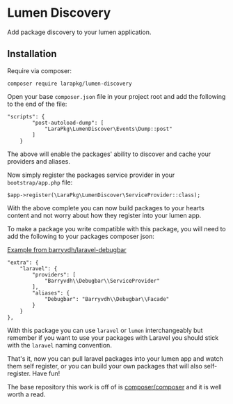 # Lumen Discovery
Add package discovery to your lumen application.

## Installation

Require via composer:

`composer require larapkg/lumen-discovery`

Open your base `composer.json` file in your project root and add the following to the end of the file:


    "scripts": {
            "post-autoload-dump": [
                "LaraPkg\LumenDiscover\Events\Dump::post"
            ]
        }


The above will enable the packages' ability to discover and cache your providers and aliases.

Now simply register the packages service provider in your `bootstrap/app.php` file:

    $app->register(\LaraPkg\LumenDiscover\ServiceProvider::class);

With the above complete you can now build packages to your hearts content and not worry about how they register into your lumen app.

To make a package you write compatible with this package, you will need to add the following to your packages composer json:

[Example from barryvdh/laravel-debugbar](https://github.com/barryvdh/laravel-debugbar)

    "extra": {
        "laravel": {
            "providers": [
                "Barryvdh\\Debugbar\\ServiceProvider"
            ],
            "aliases": {
                "Debugbar": "Barryvdh\\Debugbar\\Facade"
            }
        }
    },

With this package you can use `laravel` or `lumen` interchangeably but remember if you want to use your packages with Laravel
you should stick with the `laravel` naming convention.

That's it, now you can pull laravel packages into your lumen app and watch them self register, or you can build your own packages
that will also self-register. Have fun!

The base repository this work is off of is [composer/composer](https://github.com/composer/composer) and it is well worth a read.
